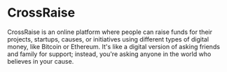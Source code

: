 # CrossRaise
CrossRaise is an online platform where people can raise funds for their projects, startups, causes, or initiatives using different types of digital money, like Bitcoin or Ethereum. It's like a digital version of asking friends and family for support; instead, you're asking anyone in the world who believes in your cause.
